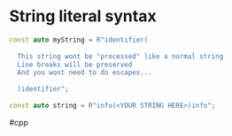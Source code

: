 # String literal syntax

```C++
const auto myString = R"identifier(
  
  This string wont be "processed" like a normal string
  Line breaks will be preserved
  And you wont need to do escapes...
  
  )identifier";
  
const auto string = R"info(<YOUR STRING HERE>)info";
```

#cpp 